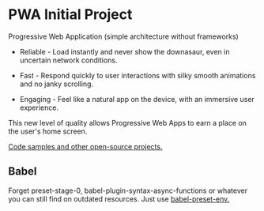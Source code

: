# PWA Initial Project

Progressive Web Application (simple architecture without frameworks)

- Reliable - Load instantly and never show the downasaur, even in uncertain network conditions.

- Fast - Respond quickly to user interactions with silky smooth animations and no janky scrolling.

- Engaging - Feel like a natural app on the device, with an immersive user experience.

This new level of quality allows Progressive Web Apps to earn a place on the user's home screen.

[Code samples and other open-source projects.](https://developers.google.com/web/progressive-web-apps/)

## Babel
Forget preset-stage-0, babel-plugin-syntax-async-functions or whatever you can still find on outdated resources. Just use [babel-preset-env.](https://github.com/babel/babel-preset-env)
